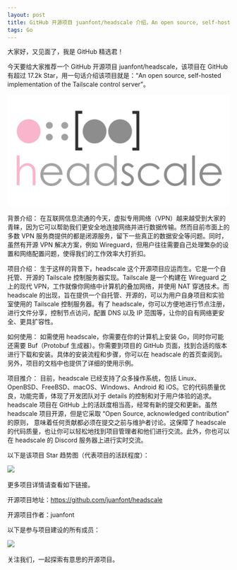 ```yaml
---
layout: post
title: GitHub 开源项目 juanfont/headscale 介绍，An open source, self-hosted implementation of the Tailscale control server
tags: Go
---
```


大家好，又见面了，我是 GitHub 精选君！

今天要给大家推荐一个 GitHub 开源项目 juanfont/headscale，该项目在 GitHub 有超过 17.2k Star，用一句话介绍该项目就是：“An open source, self-hosted implementation of the Tailscale control server”。


![headscale logo](https://raw.githubusercontent.com/juanfont/headscale/master/./docs/logo/headscale3_header_stacked_left.png)



背景介绍：
在互联网信息流通的今天，虚拟专用网络（VPN）越来越受到大家的青睐，因为它可以帮助我们更安全地连接网络并进行数据传输。然而目前市面上的多数 VPN 服务商提供的都是闭源服务，留下一些真正的数据安全等问题。同时，虽然有开源 VPN 解决方案，例如 Wireguard，但用户往往需要自己处理繁杂的设置和网络配置问题，使得我们的工作效率大打折扣。

项目介绍：
生于这样的背景下，headscale 这个开源项目应运而生。它是一个自托管、开源的 Tailscale 控制服务器实现。Tailscale 是一个构建在 Wireguard 之上的现代 VPN，工作就像你网络中计算机的叠加网络，并使用 NAT 穿透技术。而 headscale 的出现，旨在提供一个自托管、开源的，可以为用户自身项目和实验室使用的 Tailscale 控制服务器。有了 headscale，你可以方便地进行节点注册，进行文件分享，控制节点访问，配置 DNS 以及 IP 范围等，让你的自有网络更安全、更具扩容性。

如何使用：
如需使用 headscale，你需要在你的计算机上安装 Go，同时你可能还需要 Buf（Protobuf 生成器）。你需要到项目的 GitHub 页面，找到合适的版本进行下载和安装。具体的安装流程和步骤，你可以在 headscale 的首页查阅到。另外，项目的文档中也提供了详细的使用示例。

项目推介：
目前，headscale 已经支持了众多操作系统，包括 Linux、OpenBSD、FreeBSD、macOS、Windows、Android 和 iOS。它的代码质量优良，功能完善，体现了开发团队对于 details 的控制和对于用户体验的追求。headscale 项目在 GitHub 上的活跃度相当高，经常有新的提交和更新。虽然 headscale 项目开源，但是它采取 “Open Source, acknowledged contribution” 的原则， 意味着任何贡献都必须在提交之前与维护者讨论。这保障了 headscale 的代码质量，也让你可以轻松地找到项目管理者和他们进行交流。此外，你也可以在 headscale 的 Discord 服务器上进行实时交流。



以下是该项目 Star 趋势图（代表项目的活跃程度）：

![](https://api.star-history.com/svg?repos=juanfont/headscale&type=Timeline)

更多项目详情请查看如下链接。

开源项目地址：https://github.com/juanfont/headscale 

开源项目作者：juanfont

以下是参与项目建设的所有成员：

![](https://contrib.rocks/image?repo=juanfont/headscale)

关注我们，一起探索有意思的开源项目。

